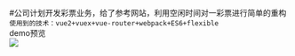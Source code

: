 #公司计划开发彩票业务，给了参考网站，利用空闲时间对一彩票进行简单的重构<br />
`使用到的技术：vue2+vuex+vue-router+webpack+ES6+flexible`<br />
demo预览<br />
<img src="./static/img/demo.png" />
